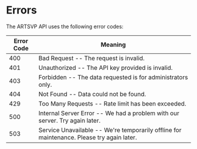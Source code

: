# Errors

The ARTSVP API uses the following error codes:


Error Code | Meaning
---------- | -------
400 | Bad Request -- The request is invalid.
401 | Unauthorized -- The API key provided is invalid.
403 | Forbidden -- The data requested is for administrators only.
404 | Not Found -- Data could not be found.
429 | Too Many Requests -- Rate limit has been exceeded.
500 | Internal Server Error -- We had a problem with our server. Try again later.
503 | Service Unavailable -- We're temporarily offline for maintenance. Please try again later.

